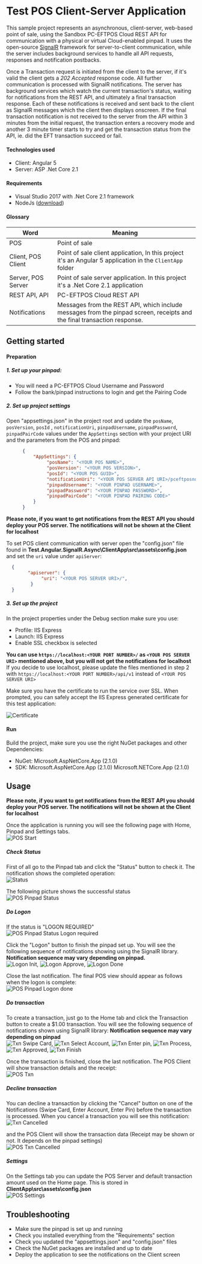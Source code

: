 ﻿
# __Test POS Client-Server Application__

This sample project represents an asynchronous, client-server, web-based point of sale, using the Sandbox PC-EFTPOS Cloud REST API for communication with a physical or virtual Cloud-enabled pinpad. It uses the open-source [SignalR](https://www.asp.net/signalr) framework for server-to-client communication, while the server includes background services to handle all API requests, responses and notification postbacks.

Once a Transaction request is initiated from the client to the server, if it's valid the client gets a *202 Accepted* response code. All further communication is processed with SignalR notifications. The server has background services which watch the current transaction's status, waiting for notifications from the REST API, and ultimately a final transaction response. Each of these notifications is received and sent back to the client as SignalR messages which the client then displays onscreen. If the final transaction notification is not received to the server from the API within 3 minutes from the initial request, the transaction enters a recovery mode and another 3 minute timer starts to try and get the transaction status from the API, ie. did the EFT transaction succeed or fail.

#### Technologies used
- Client: Angular 5
- Server: ASP .Net Core 2.1

#### Requirements
- Visual Studio 2017 with .Net Core 2.1 framework
- NodeJs ([download](https://nodejs.org/en/download/))

#### Glossary
|         Word            |                               Meaning                                 |
| ------------------------|-----------------------------------------------------------------------|
| POS                     | Point of sale                                                         |
| Client, POS Client      | Point of sale client application, In this project it's an Angular 5 application in the `ClientApp` folder |
| Server, POS Server | Point of sale server application. In this project it's a .Net Core 2.1 application|
| REST API, API           | PC-EFTPOS Cloud REST API                                              |
| Notifications           | Messages from the REST API, which include messages from the pinpad screen, receipts and the final transaction response.               |

## __Getting started__
#### Preparation
##### 1. Set up your pinpad:
* You will need a PC-EFTPOS Cloud Username and Password
* Follow the bank/pinpad instructions to login and get the Pairing Code
##### 2. Set up project settings
Open "appsettings.json" in the project root and update the `posName`, `posVersion`, `posId` , `notificationUri`, `pinpadUsername`, `pinpadPassword`, `pinpadPairCode` values under the `AppSettings` section with your project URI and the parameters from the POS and pinpad:
```json
      {
	      "AppSettings": {
			   "posName": "<YOUR POS NAME>",
			   "posVersion": "<YOUR POS VERSION>",
			   "posId": "<YOUR POS GUID>",
			   "notificationUri": "<YOUR POS SERVER API URI>/pceftposnotify/{{sessionid}}/{{type}}",
			   "pinpadUsername": "<YOUR PINPAD USERNAME>",
			   "pinpadPassword": "<YOUR PINPAD PASSWORD>",
			   "pinpadPairCode": "<YOUR PINPAD PAIRING CODE>"
          }
      }
```
        
__Please note, if you want to get notifications from the REST API you should deploy your POS server. The notifications will not be shown at the Client for localhost__
     
To set POS client communication with server open the "config.json" file found in **Test.Angular.SignalR.Async\ClientApp\src\assets\config.json** and set the `uri` value under `apiServer`:
 ```json
   {
         "apiserver": {
              "uri": "<YOUR POS SERVER URI>/",
          }
   }
```

##### 3. Set up the project
In the project properties under the Debug section make sure you use:
* Profile: IIS Express
* Launch: IIS Express
* Enable SSL checkbox is selected
    
__You can use `https://localhost:<YOUR PORT NUMBER>/` as `<YOUR POS SERVER URI>` mentioned above, but you will not get the notifications for localhost__
If you decide to use localhost, please update the files mentioned in step 2 with `https://localhost:<YOUR PORT NUMBER>/api/v1` instead of `<YOUR POS SERVER URI>`

Make sure you have the certificate to run the service over SSL. When prompted, you can safely accept the IIS Express generated certificate for this test application:

![Certificate](Docs/certificate.png)

#### Run
Build the project, make sure you use the right NuGet packages and other Dependencies:
* NuGet:
    Microsoft.AspNetCore.App (2.1.0)
* SDK:
    Microsoft.AspNetCore.App (2.1.0)
    Microsoft.NETCore.App (2.1.0)

## __Usage__
__Please note, if you want to get notifications from the REST API you should deploy your POS server. The notifications will not be shown at the Client for localhost__

Once the application is running you will see the following page with Home, Pinpad and Settings tabs.<br/>
![POS Start](Docs/pos_txn.png)

##### Check Status
First of all go to the Pinpad tab and click the "Status" button to check it. The notification shows the completed operation:<br/>
![Status](Docs/notification_status.png)

The following picture shows the successful status<br/>
![POS Pinpad Status](Docs/pos_pinpad_status.png)

##### Do Logon
If the status is "LOGON REQUIRED"<br/>
![POS Pinpad Status Logon required](Docs/pos_logon_required.png)

Click the "Logon" button to finish the pinpad set up. You will see the following sequence of notifications showing using the SignalR library.
__Notification sequence may vary depending on pinpad.__<br/>
![Logon Init](Docs/notification_logon.png),   ![Logon Approve](Docs/notification_approve.png),   ![Logon Done](Docs/notification_logon_done.png)

Close the last notification. The final POS view should appear as follows when the logon is complete:<br/>
![POS Pinpad Logon done](Docs/pos_logon_done.png)

##### Do transaction
To create a transaction, just go to the Home tab and click the Transaction button to create a $1.00 transaction. You will see the following sequence of notifications shown using SignalR library:
__Notification sequence may vary depending on pinpad__<br/>
![Txn Swipe Card](Docs/notification_swipe_card.png), ![Txn Select Account](Docs/notification_enter_acc.png), ![Txn Enter pin](Docs/notification_enter_pin.png), ![Txn Process](Docs/notification_wait.png), ![Txn Approved](Docs/notification_approve.png), ![Txn Finish](Docs/notification_finish.png)

Once the transaction is finished, close the last notification. The POS Client will show transaction details and the receipt:<br/>
![POS Txn](Docs/pos_txn_done.png)

##### Decline transaction
You can decline a transaction by clicking the "Cancel" button on one of the Notifications (Swipe Card, Enter Account, Enter Pin) before the transaction is processed. When you cancel a transaction you will see this notification: <br/>
![Txn Cancelled](Docs/notification_txn_cancelled.png)

and the POS Client will show the transaction data (Receipt may be shown or not. It depends on the pinpad settings)<br/>
![POS Txn Cancelled](Docs/pos_txn_cancelled.png)

##### Settings
On the Settings tab you can update the POS Server and default transaction amount used on the Home page. This is stored in **ClientApp\src\assets\config.json**<br/>
![POS Settings](Docs/pos_settings.png)

## __Troubleshooting__
* Make sure the pinpad is set up and running
* Check you installed everything from the "Requirements" section
* Check you updated the "appsettings.json" and "config.json" files
* Check the NuGet packages are installed and up to date
* Deploy the application to see the notifications on the Client screen